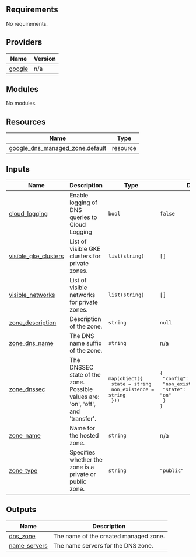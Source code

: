 ## Requirements

No requirements.

## Providers

| Name | Version |
|------|---------|
| <a name="provider_google"></a> [google](#provider\_google) | n/a |

## Modules

No modules.

## Resources

| Name | Type |
|------|------|
| [google_dns_managed_zone.default](https://registry.terraform.io/providers/hashicorp/google/latest/docs/resources/dns_managed_zone) | resource |

## Inputs

| Name | Description | Type | Default | Required |
|------|-------------|------|---------|:--------:|
| <a name="input_cloud_logging"></a> [cloud\_logging](#input\_cloud\_logging) | Enable logging of DNS queries to Cloud Logging | `bool` | `false` | no |
| <a name="input_visible_gke_clusters"></a> [visible\_gke\_clusters](#input\_visible\_gke\_clusters) | List of visible GKE clusters for private zones. | `list(string)` | `[]` | no |
| <a name="input_visible_networks"></a> [visible\_networks](#input\_visible\_networks) | List of visible networks for private zones. | `list(string)` | `[]` | no |
| <a name="input_zone_description"></a> [zone\_description](#input\_zone\_description) | Description of the zone. | `string` | `null` | no |
| <a name="input_zone_dns_name"></a> [zone\_dns\_name](#input\_zone\_dns\_name) | The DNS name suffix of the zone. | `string` | n/a | yes |
| <a name="input_zone_dnssec"></a> [zone\_dnssec](#input\_zone\_dnssec) | The DNSSEC state of the zone. Possible values are: 'on', 'off', and 'transfer'. | <pre>map(object({<br/>    state         = string<br/>    non_existence = string<br/>  }))</pre> | <pre>{<br/>  "config": {<br/>    "non_existence": "nsec3",<br/>    "state": "on"<br/>  }<br/>}</pre> | no |
| <a name="input_zone_name"></a> [zone\_name](#input\_zone\_name) | Name for the hosted zone. | `string` | n/a | yes |
| <a name="input_zone_type"></a> [zone\_type](#input\_zone\_type) | Specifies whether the zone is a private or public zone. | `string` | `"public"` | no |

## Outputs

| Name | Description |
|------|-------------|
| <a name="output_dns_zone"></a> [dns\_zone](#output\_dns\_zone) | The name of the created managed zone. |
| <a name="output_name_servers"></a> [name\_servers](#output\_name\_servers) | The name servers for the DNS zone. |
